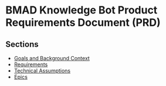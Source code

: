 # BMAD Knowledge Bot Product Requirements Document (PRD)

## Sections

- [Goals and Background Context](./goals-and-background-context.md)
- [Requirements](./requirements.md)
- [Technical Assumptions](./technical-assumptions.md)
- [Epics](./epics.md)